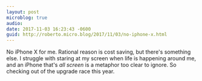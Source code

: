 ```yaml
---
layout: post
microblog: true
audio: 
date: 2017-11-03 16:23:43 -0600
guid: http://roberto.micro.blog/2017/11/03/no-iphone-x.html
---
```

No iPhone X for me. Rational reason is cost saving, but there's something else. I struggle with staring at my screen when life is happening around me, and an iPhone that's _all screen_ is a metaphor too clear to ignore. So checking out of the upgrade race this year. 
